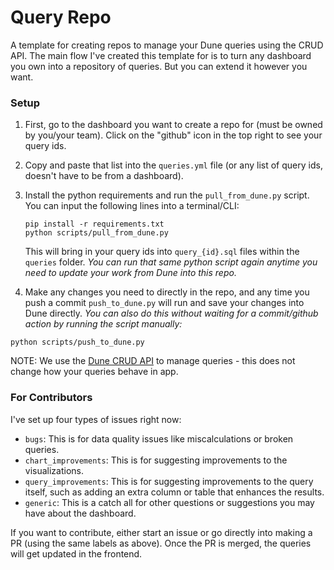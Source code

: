 # Query Repo

A template for creating repos to manage your Dune queries using the CRUD API. The main flow I've created this template for is to turn any dashboard you own into a repository of queries. But you can extend it however you want.

### Setup

1. First, go to the dashboard you want to create a repo for (must be owned by you/your team). Click on the "github" icon in the top right to see your query ids.

2. Copy and paste that list into the `queries.yml` file (or any list of query ids, doesn't have to be from a dashboard). 

3. Install the python requirements and run the `pull_from_dune.py` script. You can input the following lines into a terminal/CLI:

    ```
    pip install -r requirements.txt
    python scripts/pull_from_dune.py
    ```

    This will bring in your query ids into `query_{id}.sql` files within the `queries` folder. *You can run that same python script again anytime you need to update your work from Dune into this repo.*

4. Make any changes you need to directly in the repo, and any time you push a commit `push_to_dune.py` will run and save your changes into Dune directly. *You can also do this without waiting for a commit/github action by running the script manually:*

```
python scripts/push_to_dune.py
```

NOTE: We use the [Dune CRUD API](https://dune.com/docs/api/api-reference/edit-queries/) to manage queries - this does not change how your queries behave in app.

### For Contributors

I've set up four types of issues right now:
- `bugs`: This is for data quality issues like miscalculations or broken queries.
- `chart_improvements`: This is for suggesting improvements to the visualizations.
- `query_improvements`: This is for suggesting improvements to the query itself, such as adding an extra column or table that enhances the results.
- `generic`: This is a catch all for other questions or suggestions you may have about the dashboard.

If you want to contribute, either start an issue or go directly into making a PR (using the same labels as above). Once the PR is merged, the queries will get updated in the frontend.